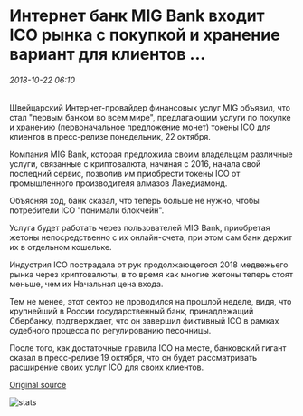 # Интернет банк MIG Bank входит ICO рынка с покупкой и хранение вариант для клиентов ...

###### 2018-10-22 06:10

Швейцарский Интернет-провайдер финансовых услуг MIG объявил, что стал "первым банком во всем мире", предлагающим услуги по покупке и хранению (первоначальное предложение монет) токены ICO для клиентов в пресс-релизе понедельник, 22 октября.

Компания MIG Bank, которая предложила своим владельцам различные услуги, связанные с криптовалюта, начиная с 2016, начала свой последний сервис, позволив им приобрести токены ICO от промышленного производителя алмазов Лакедиамонд.

Объясняя ход, банк сказал, что теперь больше не нужно, чтобы потребители ICO "понимали блокчейн".

Услуга будет работать через пользователей MIG Bank, приобретая жетоны непосредственно с их онлайн-счета, при этом сам банк держит их в отдельном кошельке.

Индустрия ICO пострадала от рук продолжающегося 2018 медвежьего рынка через криптовалюты, в то время как многие жетоны теперь стоят меньше, чем их Начальная цена входа.

Тем не менее, этот сектор не проводился на прошлой неделе, видя, что крупнейший в России государственный банк, принадлежащий Сбербанку, подтверждает, что он завершил фиктивный ICO в рамках судебного процесса по регулированию песочницы.

После того, как достаточные правила ICO на месте, банковский гигант сказал в пресс-релизе 19 октября, что он будет рассматривать расширение своих услуг ICO для своих клиентов.

[Original source](https://cointelegraph.com/news/online-bank-swissquote-enters-ico-market-with-purchase-and-custody-option-for-clients)

![stats](https://c.statcounter.com/11760860/0/a89fa40b/1/ "stats")